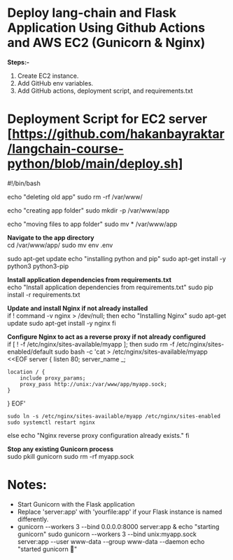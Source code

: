 # Deploy lang-chain and Flask Application Using Github Actions and AWS EC2 (Gunicorn & Nginx)

**Steps:-**
1. Create EC2 instance.
2. Add GitHub env variables.
3. Add GitHub actions, deployment script, and requirements.txt


# Deployment Script for EC2 server [https://github.com/hakanbayraktar/langchain-course-python/blob/main/deploy.sh]    
#!/bin/bash

echo "deleting old app"
sudo rm -rf /var/www/

echo "creating app folder"
sudo mkdir -p /var/www/app 

echo "moving files to app folder"
sudo mv  * /var/www/app

**Navigate to the app directory**  
cd /var/www/app/
sudo mv env .env

sudo apt-get update
echo "installing python and pip"
sudo apt-get install -y python3 python3-pip

**Install application dependencies from requirements.txt**   
echo "Install application dependencies from requirements.txt"
sudo pip install -r requirements.txt

**Update and install Nginx if not already installed**   
if ! command -v nginx > /dev/null; then
    echo "Installing Nginx"
    sudo apt-get update
    sudo apt-get install -y nginx
fi

**Configure Nginx to act as a reverse proxy if not already configured**   
if [ ! -f /etc/nginx/sites-available/myapp ]; then
    sudo rm -f /etc/nginx/sites-enabled/default
    sudo bash -c 'cat > /etc/nginx/sites-available/myapp <<EOF
server {
    listen 80;
    server_name _;

    location / {
        include proxy_params;
        proxy_pass http://unix:/var/www/app/myapp.sock;
    }
}
EOF'

    sudo ln -s /etc/nginx/sites-available/myapp /etc/nginx/sites-enabled
    sudo systemctl restart nginx
else
    echo "Nginx reverse proxy configuration already exists."
fi

**Stop any existing Gunicorn process**  
sudo pkill gunicorn
sudo rm -rf myapp.sock

# Notes:
- Start Gunicorn with the Flask application
- Replace 'server:app' with 'yourfile:app' if your Flask instance is named differently.
- gunicorn --workers 3 --bind 0.0.0.0:8000 server:app &
echo "starting gunicorn"
sudo gunicorn --workers 3 --bind unix:myapp.sock  server:app --user www-data --group www-data --daemon
echo "started gunicorn 🚀"
